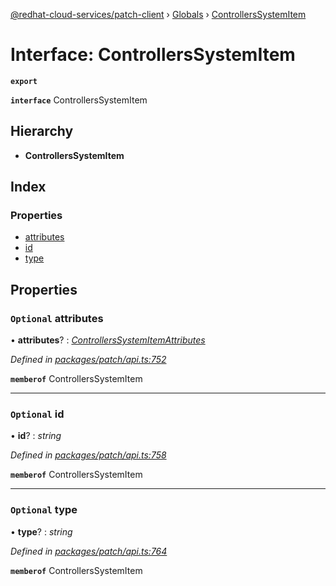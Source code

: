 [@redhat-cloud-services/patch-client](../README.md) › [Globals](../globals.md) › [ControllersSystemItem](controllerssystemitem.md)

# Interface: ControllersSystemItem

**`export`** 

**`interface`** ControllersSystemItem

## Hierarchy

* **ControllersSystemItem**

## Index

### Properties

* [attributes](controllerssystemitem.md#optional-attributes)
* [id](controllerssystemitem.md#optional-id)
* [type](controllerssystemitem.md#optional-type)

## Properties

### `Optional` attributes

• **attributes**? : *[ControllersSystemItemAttributes](controllerssystemitemattributes.md)*

*Defined in [packages/patch/api.ts:752](https://github.com/leSamo/javascript-clients/blob/8e7ff04/packages/patch/api.ts#L752)*

**`memberof`** ControllersSystemItem

___

### `Optional` id

• **id**? : *string*

*Defined in [packages/patch/api.ts:758](https://github.com/leSamo/javascript-clients/blob/8e7ff04/packages/patch/api.ts#L758)*

**`memberof`** ControllersSystemItem

___

### `Optional` type

• **type**? : *string*

*Defined in [packages/patch/api.ts:764](https://github.com/leSamo/javascript-clients/blob/8e7ff04/packages/patch/api.ts#L764)*

**`memberof`** ControllersSystemItem
